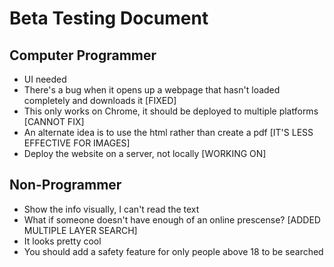 # Beta Testing Document


## Computer Programmer

- UI needed
- There's a bug when it opens up a webpage that hasn't loaded completely and downloads it [FIXED]
- This only works on Chrome, it should be deployed to multiple platforms [CANNOT FIX]
- An alternate idea is to use the html rather than create a pdf [IT'S LESS EFFECTIVE FOR IMAGES]
- Deploy the website on a server, not locally [WORKING ON]

## Non-Programmer

- Show the info visually, I can't read the text
- What if someone doesn't have enough of an online prescense? [ADDED MULTIPLE LAYER SEARCH]
- It looks pretty cool
- You should add a safety feature for only people above 18 to be searched